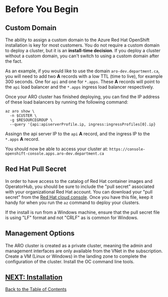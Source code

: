 # Before You Begin

## Custom Domain

The ability to assign a custom domain to the Azure Red Hat OpenShift installation is key for most customers.  You do not require a custom domain to deploy a cluster, but it is an **install-time decision**.  If you deploy a cluster without a custom domain, you can't switch to using a custom domain after the fact.

As an example, if you would like to use the domain `aro-dev.department.ca`, you will need to add two **A** records with a low TTL (time to live), for example 300 seconds.  One for `api` and one for `*.apps`.  These **A** records will point to the `api` load balancer and the `*.apps` ingress load balancer respectively.

Once your ARO cluster has finished deploying, you can find the IP address of these load balancers by running the following command:

```
az aro show \
  -n $CUSTER \
  -g $RESOURCEGROUP \
  --query '{api:apiserverProfile.ip, ingress:ingressProfiles[0].ip}
```

Assingn the api server IP to the `api` **A** record, and the ingress IP to the `*.apps` **A** record.

You should now be able to access your cluster at: `https://console-openshift-console.apps.aro-dev.department.ca`

## Red Hat Pull Secret

In order to have access to the catalog of Red Hat container images and OperatorHub, you should be sure to include the "pull secret" associated with your organizational Red Hat account.  You can download your "pull secret" from the [Red Hat cloud console](https://cloud.redhat.com/openshift/install/pull-secret).  Once you have this file, keep it handy for when you run the `az` command to deploy your clusters.

If the install is run from a Windows machine, ensure that the pull secret file is using "LF" format and not "CRLF" as is common for Windows.

## Management Options

The ARO cluster is created as a private cluster, meaning the admin and management interfaces are only available from the VNet in the subscription.  Create a VM (Linux or Windows) in the landing zone to complete the configuration of the cluster.  Install the OC command line tools.

[NEXT: Installation](02-installation.md)
---
[Back to the Table of Contents](README.md)